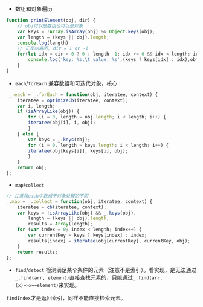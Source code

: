 
* 数组和对象遍历

```js
function printElement(obj, dir) {
    // obj可以是数组也可以是对象
    var keys = !Array.isArray(obj) && Object.keys(obj);
    var length = (keys || obj).length;
    console.log(length)
    // 正反向遍历, dir = 1 or -1
    for(let idx = dir > 0 ? 0 : length -1; idx >= 0 && idx < length; idx += dir) {
        console.log('key: %s,\t value: %s',(keys ? keys[idx] : idx),obj[keys ? keys[idx] : idx]);
    }
}
```


* `each`/`forEach`
兼容数组和可迭代对象，核心：
```js
 _.each = _.forEach = function(obj, iteratee, context) {
    iteratee = optimizeCb(iteratee, context);
    var i, length;
    if (isArrayLike(obj)) {
        for (i = 0, length = obj.length; i < length; i++) {
        iteratee(obj[i], i, obj);
        }
    } else {
        var keys = _.keys(obj);
        for (i = 0, length = keys.length; i < length; i++) {
        iteratee(obj[keys[i]], keys[i], obj);
        }
    }
    return obj;
};
```

* `map`/`collect`
```js
// 注意和each中数组于对象处理的不同
_.map = _.collect = function(obj, iteratee, context) {
    iteratee = cb(iteratee, context);
    var keys = !isArrayLike(obj) && _.keys(obj),
        length = (keys || obj).length,
        results = Array(length);
    for (var index = 0; index < length; index++) {
        var currentKey = keys ? keys[index] : index;
        results[index] = iteratee(obj[currentKey], currentKey, obj);
    }
    return results;
};
```

* `find`/`detect`
检测满足某个条件的元素（注意不是索引）。看实现，是无法通过`_.find(arr, element)`直接查找元素的，只能通过`_.find(arr, (x)=>x==element)`来实现。

`findIndex`才是返回索引，同样不能直接检索元素。
